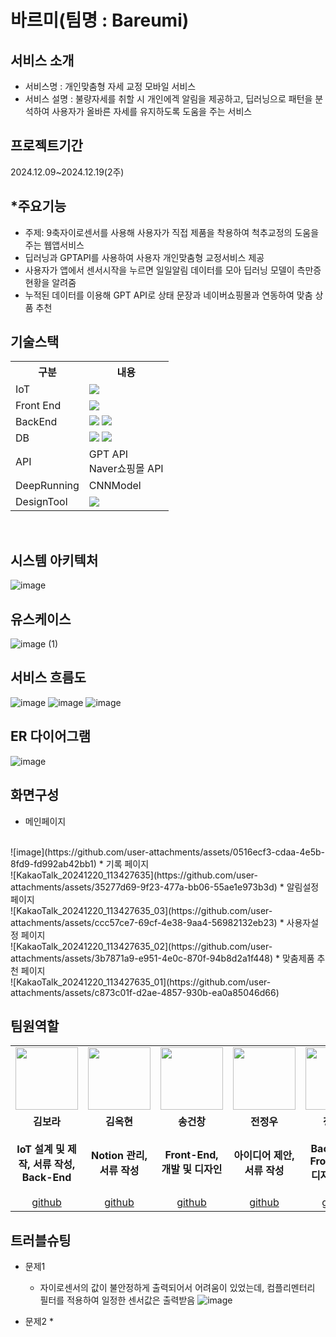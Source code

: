 # 바르미(팀명 : Bareumi)

## 서비스 소개
* 서비스명 : 개인맞춤형 자세 교정 모바일 서비스
* 서비스 설명 : 불량자세를 취할 시 개인에겍 알림을 제공하고, 딥러닝으로 패턴을 분석하여 사용자가 올바른 자세를 유지하도록 도움을 주는 서비스 

## 프로젝트기간
2024.12.09~2024.12.19(2주)

## *주요기능
* 주제: 9축자이로센서를 사용해 사용자가 직접 제품을 착용하여 척추교정의 도움을 주는 웹앱서비스
* 딥러닝과 GPTAPI를 사용하여 사용자 개인맞춤형 교정서비스 제공
* 사용자가 앱에서 센서시작을 누르면 일일알림 데이터를 모아 딥러닝 모델이 측만증 현황을 알려줌
* 누적된 데이터를 이용해 GPT API로 상태 문장과 네이버쇼핑몰과 연동하여 맞춤 상품 추천

## 기술스택
<table>
    <tr>
        <th>구분</th>
        <th>내용</th>
    </tr>
    <tr>
        <td> IoT</td>
        <td>
            <img src="https://img.shields.io/badge/Arduino-00979D?style=for-the-badge&logo=Arduino&logoColor=white"/> 
        </td>
    </tr>
    <tr>
        <td> Front End</td>
        <td>
        <img src="https://img.shields.io/badge/React-61DAFB?style=for-the-badge&logo=React&logoColor=black">
        </td>
    </tr>
    <tr>
        <td> BackEnd</td>
        <td>
           <img src="https://img.shields.io/badge/Flask-000000?style=for-the-badge&logo=Flask&logoColor=white"/>
            <img src="https://img.shields.io/badge/express-000000?style=for-the-badge&logo=express&logoColor=white">
        </td>
    </tr>
    <tr>
        <td>DB </td>
        <td>
            <img src="https://img.shields.io/badge/MySQL-4479A1?style=for-the-badge&logo=MySQL&logoColor=white"/>  
          <img src="https://img.shields.io/badge/firebase-FFCA28?style=for-the-badge&logo=firebase&logoColor=black">
        </td>
    </tr>
    <tr>
        <td> API</td>
        <td>
            GPT API 
            <br/>
            Naver쇼핑몰 API
        </td>
    </tr>
    <tr>
        <td>DeepRunning</td>
        <td>
           CNNModel
        </td>
    </tr>
        <tr>
        <td> DesignTool</td>
        <td>
             <img src="https://img.shields.io/badge/figma-F24E1E?style=for-the-badge&logo=figma&logoColor=white">
        </td>
    </tr>
</table>
<br>

## 시스템 아키텍처
![image](https://github.com/user-attachments/assets/323dbf8f-54df-4a07-afe6-e8ba2e81a73f)

## 유스케이스
![image (1)](https://github.com/user-attachments/assets/5bc90350-59ea-43f6-b602-0413c6d9c8e3)

## 서비스 흐름도
![image](https://github.com/user-attachments/assets/0e643740-e481-41e7-a2b9-24a3e3194842)
![image](https://github.com/user-attachments/assets/bf37b4e4-edb3-420a-92c0-c4847a304c20)
![image](https://github.com/user-attachments/assets/e75a442f-e8df-4b7a-951d-22b10df26669)

## ER 다이어그램
![image](https://github.com/user-attachments/assets/06a77ce6-85b4-4f0d-84bd-5d6ae234d3c6)

## 화면구성
* 메인페이지
<br/>
![image](https://github.com/user-attachments/assets/0516ecf3-cdaa-4e5b-8fd9-fd992ab42bb1)
* 기록 페이지
<br/>
![KakaoTalk_20241220_113427635](https://github.com/user-attachments/assets/35277d69-9f23-477a-bb06-55ae1e973b3d)
* 알림설정페이지
<br/>
![KakaoTalk_20241220_113427635_03](https://github.com/user-attachments/assets/ccc57ce7-69cf-4e38-9aa4-56982132eb23)
* 사용자설정 페이지
<br/>
![KakaoTalk_20241220_113427635_02](https://github.com/user-attachments/assets/3b7871a9-e951-4e0c-870f-94b8d2a1f448)
* 맞춤제품 추천 페이지
<br/>
![KakaoTalk_20241220_113427635_01](https://github.com/user-attachments/assets/c873c01f-d2ae-4857-930b-ea0a85046d66)

## 팀원역할
<table>
  <tr>
    <td align="center"><img src="https://github.com/user-attachments/assets/d04ae20d-0fe9-4c7a-9c25-c1d09924d36c" width="100" height="100"/></td>
    <td align="center"><img src="https://github.com/user-attachments/assets/ec4bfa8a-9052-421f-bc00-f1534650bfb0" width="100" height="100"/></td>
    <td align="center"><img src="https://github.com/user-attachments/assets/e8e44d48-0623-46fd-b635-d8e1aadc3eba" width="100" height="100"/></td>
    <td align="center"><img src="https://github.com/user-attachments/assets/d03fef22-1b27-49e0-b697-1ba0dc406fbe" width="100" height="100"/></td>
    <td align="center"><img src="https://github.com/user-attachments/assets/e2a30e5d-bc86-4db5-b5e7-adbbbd371db5" width="100" height="100"/></td>
    <td align="center"><img src="https://github.com/user-attachments/assets/293e2060-c7a7-4e38-9172-0fb025c2093c" width="100" height="100"/></td>
  </tr>
  <tr>
    <td align="center"><strong>김보라</strong></td>
    <td align="center"><strong>김옥현</strong></td>
    <td align="center"><strong>송건창</strong></td>
    <td align="center"><strong>전정우</strong></td>
    <td align="center"><strong>정제원</strong></td>
    <td align="center"><strong>한승찬</strong></td>
  </tr>
  <tr>
    <td align="center"><b>IoT 설계 및 제작, 서류 작성, Back-End</b></td>
    <td align="center"><b>Notion 관리, 서류 작성</b></td>
    <td align="center"><b>Front-End, 개발 및 디자인</b></td>
    <td align="center"><b>아이디어 제안, 서류 작성</b></td>
    <td align="center"><b>Back-End, Front-End, 디자인, 발표</b></td>
    <td align="center"><b>Notion 관리, IoT 회로구성, 딥러닝, PPT 제작, 시연영상</b></td>
  </tr>
  <tr>
    <td align="center"><a href="https://github.com/bongbong1234/bareumi/edit/master" target='_blank'>github</a></td>
    <td align="center"><a href="https://github.com/자신의username작성해주세요" target='_blank'>github</a></td>
    <td align="center"><a href="https://github.com/자신의username작성해주세요" target='_blank'>github</a></td>
    <td align="center"><a href="https://github.com/자신의username작성해주세요" target='_blank'>github</a></td>
    <td align="center"><a href="https://github.com/자신의username작성해주세요" target='_blank'>github</a></td>
    <td align="center"><a href="https://github.com/자신의username작성해주세요" target='_blank'>github</a></td>
  </tr>
</table>


## 트러블슈팅
- 문제1
  * 자이로센서의 값이 불안정하게 출력되어서 어려움이 있었는데,  컴플리멘터리 필터를 적용하여 일정한 센서값은 출력받음 
![image](https://github.com/user-attachments/assets/e400f8e7-fcda-44c6-9dce-98a6818eecb5)

- 문제2
  * 


